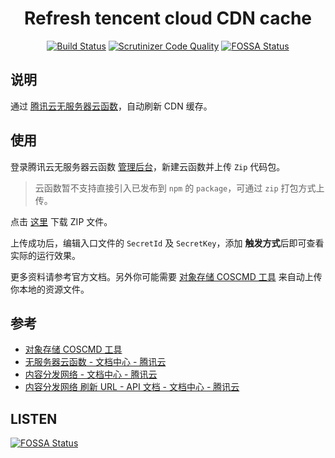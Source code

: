 <h1 align="center"> Refresh tencent cloud CDN cache </h1>

<p align="center">
<a href="https://travis-ci.org/godruoyi/tencent-cdn-refresh"><img src="https://scrutinizer-ci.com/g/godruoyi/tencent-cdn-refresh/badges/build.png?b=master" alt="Build Status"></a>
<a href="https://scrutinizer-ci.com/g/godruoyi/tencent-cdn-refresh/?branch=master"><img src="https://scrutinizer-ci.com/g/godruoyi/tencent-cdn-refresh/badges/quality-score.png?b=master" alt="Scrutinizer Code Quality"></a>
<a href="https://app.fossa.com/projects/git%2Bgithub.com%2Fgodruoyi%2Ftencent-cdn-refresh?ref=badge_shield"><img src="https://app.fossa.com/api/projects/git%2Bgithub.com%2Fgodruoyi%2Ftencent-cdn-refresh.svg?type=shield" alt="FOSSA Status"></a>
</p>

## 说明

通过 [腾讯云无服务器云函数](https://cloud.tencent.com/product/scf)，自动刷新 CDN 缓存。

## 使用

登录腾讯云无服务器云函数 [管理后台](https://console.cloud.tencent.com/scf/list/create)，新建云函数并上传 `Zip` 代码包。

> 云函数暂不支持直接引入已发布到 `npm` 的 `package`，可通过 `zip` 打包方式上传。

点击 [这里](https://github.com/godruoyi/tencent-cdn-refresh/blob/master/refreshcache.zip) 下载 ZIP 文件。

上传成功后，编辑入口文件的 `SecretId` 及 `SecretKey`，添加 **触发方式**后即可查看实际的运行效果。

更多资料请参考官方文档。另外你可能需要 [对象存储 COSCMD 工具](https://cloud.tencent.com/document/product/436/10976) 来自动上传你本地的资源文件。

## 参考

* [对象存储 COSCMD 工具](https://cloud.tencent.com/document/product/436/10976)
* [无服务器云函数 - 文档中心 - 腾讯云](https://cloud.tencent.com/document/product/583)
* [内容分发网络 - 文档中心 - 腾讯云](https://cloud.tencent.com/document/product/228)
* [内容分发网络 刷新 URL - API 文档 - 文档中心 - 腾讯云](https://cloud.tencent.com/document/product/228/3946)

## LISTEN

[![FOSSA Status](https://app.fossa.com/api/projects/git%2Bgithub.com%2Fgodruoyi%2Ftencent-cdn-refresh.svg?type=large)](https://app.fossa.com/projects/git%2Bgithub.com%2Fgodruoyi%2Ftencent-cdn-refresh?ref=badge_large)
